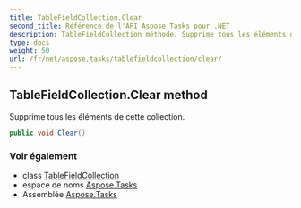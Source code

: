 ```yaml
---
title: TableFieldCollection.Clear
second_title: Référence de l'API Aspose.Tasks pour .NET
description: TableFieldCollection méthode. Supprime tous les éléments de cette collection.
type: docs
weight: 50
url: /fr/net/aspose.tasks/tablefieldcollection/clear/
---
```

## TableFieldCollection.Clear method

Supprime tous les éléments de cette collection.

```csharp
public void Clear()
```

### Voir également

* class [TableFieldCollection](../)
* espace de noms [Aspose.Tasks](../../tablefieldcollection/)
* Assemblée [Aspose.Tasks](../../../)


